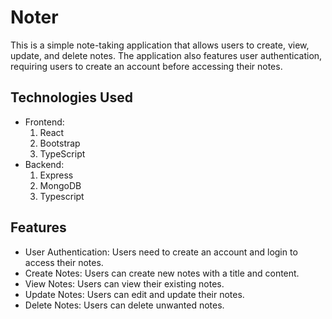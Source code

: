 # Noter
This is a simple note-taking application that allows users to create, view, update, and delete notes. The application also features user authentication, requiring users to create an account before accessing their notes.

## Technologies Used

* Frontend:
    1. React
    2. Bootstrap
    3. TypeScript
* Backend:
    1. Express
    2. MongoDB
    3. Typescript
 
## Features

* User Authentication: Users need to create an account and login to access their notes.
* Create Notes: Users can create new notes with a title and content.
* View Notes: Users can view their existing notes.
* Update Notes: Users can edit and update their notes.
* Delete Notes: Users can delete unwanted notes.
